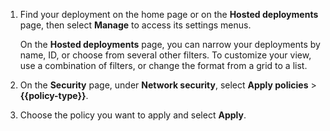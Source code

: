 1. Find your deployment on the home page or on the **Hosted deployments** page, then select **Manage** to access its settings menus.
   
   On the **Hosted deployments** page, you can narrow your deployments by name, ID, or choose from several other filters. To customize your view, use a combination of filters, or change the format from a grid to a list.
2. On the **Security** page, under **Network security**, select **Apply policies** > **{{policy-type}}**.
3. Choose the policy you want to apply and select **Apply**.